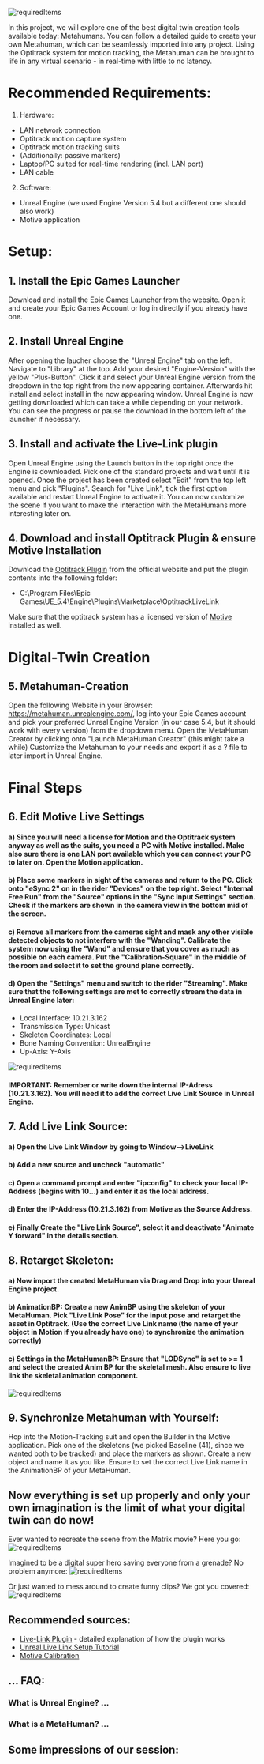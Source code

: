 ![requiredItems](https://github.com/luca-g97/SpatialComputing/blob/main/Assets/teaser_image.jpg)

In this project, we will explore one of the best digital twin creation tools available today: Metahumans. You can follow a detailed guide to create your own Metahuman, which can be seamlessly imported into any project. Using the Optitrack system for motion tracking, the Metahuman can be brought to life in any virtual scenario - in real-time with little to no latency.

# Recommended Requirements:
1. Hardware:
* LAN network connection
* Optitrack motion capture system
* Optitrack motion tracking suits
* (Additionally: passive markers)
* Laptop/PC suited for real-time rendering (incl. LAN port)
* LAN cable
2. Software:
* Unreal Engine (we used Engine Version 5.4 but a different one should also work)
* Motive application

# Setup:

## 1. Install the Epic Games Launcher
Download and install the [Epic Games Launcher](https://store.epicgames.com/en-US/download) from the website. Open it and create your Epic Games Account or log in directly if you already have one.

## 2. Install Unreal Engine
After opening the laucher choose the "Unreal Engine" tab on the left. Navigate to "Library" at the top. Add your desired "Engine-Version" with the yellow "Plus-Button". Click it and select your Unreal Engine version from the dropdown in the top right from the now appearing container. Afterwards hit install and select install in the now appearing window. Unreal Engine is now getting downloaded which can take a while depending on your network. You can see the progress or pause the download in the bottom left of the launcher if necessary.

## 3. Install and activate the Live-Link plugin
Open Unreal Engine using the Launch button in the top right once the Engine is downloaded. Pick one of the standard projects and wait until it is opened. Once the project has been created select "Edit" from the top left menu and pick "Plugins". Search for "Live Link", tick the first option available and restart Unreal Engine to activate it. You can now customize the scene if you want to make the interaction with the MetaHumans more interesting later on.

## 4. Download and install Optitrack Plugin & ensure Motive Installation
Download the [Optitrack Plugin](https://www.optitrack.com/support/downloads/plugins.html) from the official website and put the plugin contents into the following folder:
* C:\Program Files\Epic Games\UE_5.4\Engine\Plugins\Marketplace\OptitrackLiveLink

Make sure that the optitrack system has a licensed version of [Motive](https://www.optitrack.com/support/downloads/) installed as well.

# Digital-Twin Creation

## 5. Metahuman-Creation
Open the following Website in your Browser: https://metahuman.unrealengine.com/, log into your Epic Games account and pick your preferred Unreal Engine Version (in our case 5.4, but it should work with every version) from the dropdown menu. Open the MetaHuman Creator by clicking onto "Launch MetaHuman Creator" (this might take a while)
Customize the Metahuman to your needs and export it as a ? file to later import in Unreal Engine.

# Final Steps 

## 6. Edit Motive Live Settings
#### a) Since you will need a license for Motion and the Optitrack system anyway as well as the suits, you need a PC with Motive installed. Make also sure there is one LAN port available which you can connect your PC to later on. Open the Motion application.
#### b) Place some markers in sight of the cameras and return to the PC. Click onto "eSync 2" on in the rider "Devices" on the top right. Select "Internal Free Run" from the "Source" options in the "Sync Input Settings" section. Check if the markers are shown in the camera view in the bottom mid of the screen.
#### c) Remove all markers from the cameras sight and mask any other visible detected objects to not interfere with the "Wanding". Calibrate the system now using the "Wand" and ensure that you cover as much as possible on each camera. Put the "Calibration-Square" in the middle of the room and select it to set the ground plane correctly.
#### d) Open the "Settings" menu and switch to the rider "Streaming". Make sure that the following settings are met to correctly stream the data in Unreal Engine later:
* Local Interface: 10.21.3.162
* Transmission Type: Unicast
* Skeleton Coordinates: Local
* Bone Naming Convention: UnrealEngine
* Up-Axis: Y-Axis

![requiredItems](https://github.com/luca-g97/SpatialComputing/blob/main/Assets/Setup.jpg)

#### IMPORTANT: Remember or write down the internal IP-Adress (10.21.3.162). You will need it to add the correct Live Link Source in Unreal Engine.

## 7. Add Live Link Source:
#### a) Open the Live Link Window by going to Window-->LiveLink
#### b) Add a new source and uncheck "automatic"
#### c) Open a command prompt and enter "ipconfig" to check your local IP-Address (begins with 10...) and enter it as the local address.
#### d) Enter the IP-Address (10.21.3.162) from Motive as the Source Address.
#### e) Finally Create the "Live Link Source", select it and deactivate "Animate Y forward" in the details section.

## 8. Retarget Skeleton:
#### a) Now import the created MetaHuman via Drag and Drop into your Unreal Engine project. 
#### b) AnimationBP: Create a new AnimBP using the skeleton of your MetaHuman. Pick "Live Link Pose" for the input pose and retarget the asset in Optitrack. (Use the correct Live Link name (the name of your object in Motion if you already have one) to synchronize the animation correctly)
#### c) Settings in the MetaHumanBP: Ensure that "LODSync" is set to >= 1 and select the created Anim BP for the skeletal mesh. Also ensure to live link the skeletal animation component.

![requiredItems](https://github.com/luca-g97/SpatialComputing/blob/main/Assets/live_link_pose.png)

## 9. Synchronize Metahuman with Yourself:
Hop into the Motion-Tracking suit and open the Builder in the Motive application. Pick one of the skeletons (we picked Baseline (41), since we wanted both to be tracked) and place the markers as shown. Create a new object and name it as you like. Ensure to set the correct Live Link name in the AnimationBP of your MetaHuman.

## Now everything is set up properly and only your own imagination is the limit of what your digital twin can do now!

Ever wanted to recreate the scene from the Matrix movie? Here you go:
![requiredItems](https://github.com/luca-g97/SpatialComputing/blob/main/Assets/Matrix.gif)

Imagined to be a digital super hero saving everyone from a grenade? No problem anymore:
![requiredItems](https://github.com/luca-g97/SpatialComputing/blob/main/Assets/Grenade.gif)

Or just wanted to mess around to create funny clips? We got you covered:
![requiredItems](https://github.com/luca-g97/SpatialComputing/blob/main/Assets/DriveBy.gif)


## Recommended sources:
* [Live-Link Plugin](https://docs.optitrack.com/plugins/optitrack-unreal-engine-plugin/unreal-engine-optitrack-live-link-plugin/quick-start-guide-real-time-retargeting-in-unreal-engine-with-live-link-content) - detailed explanation of how the plugin works
* [Unreal Live Link Setup Tutorial](https://www.youtube.com/watch?v=rpd9KxQyeek&t=358s&ab_channel=TrashPraxis)
* [Motive Calibration](https://docs.optitrack.com/motive/calibration)


## ... FAQ:

### What is Unreal Engine? ...
### What is a MetaHuman? …

## Some impressions of our session:

